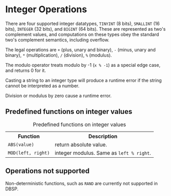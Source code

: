 # Integer Operations

There are four supported integer datatypes, `TINYINT` (8 bits),
`SMALLINT` (16 bits), `INTEGER` (32 bits), and `BIGINT` (64
bits).  These are represented as two's complement values, and
computations on these types obey the standard two's complement
semantics, including overflow.

The legal operations are `+` (plus, unary and binary), `-` (minus,
unary and binary), `*` (multiplication), `/` (division), `%`
(modulus).

The modulo operator treats modulo by -1 (`x % -1`) as a special
edge case, and returns 0 for it.

Casting a string to an integer type will produce a runtime error if the
string cannot be interpreted as a number.

Division or modulus by zero cause a runtime error.

## Predefined functions on integer values

<table>
  <caption>Predefined functions on integer values</caption>
  <tr>
    <th>Function</th>
    <th>Description</th>
  </tr>
  <tr>
    <td><code>ABS(value)</code></td>
    <td>return absolute value.</td>
  </tr>
  <tr>
    <td><code>MOD(left, right)</code></td>
    <td>integer modulus. Same as <code>left % right</code>.</td>
  </tr>
</table>

## Operations not supported

Non-deterministic functions, such as `RAND` are currently not
supported in DBSP.
